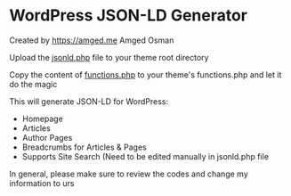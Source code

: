 # WordPress JSON-LD Generator
Created by https://amged.me Amged Osman

Upload the [jsonld.php](https://github.com/AmgedOsman/wordpress-json-ld/blob/master/jsonld.php) file to your theme root directory

Copy the content of [functions.php](https://github.com/AmgedOsman/wordpress-json-ld/blob/master/functions.php) to your theme's functions.php 
and let it do the magic

This will generate JSON-LD for WordPress:
* Homepage
* Articles
* Author Pages
* Breadcrumbs for Articles & Pages
* Supports Site Search (Need to be edited manually in jsonld.php file


In general, please make sure to review the codes and change my information to urs


